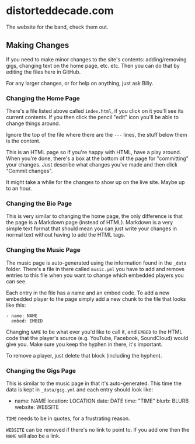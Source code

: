 # distorteddecade.com

The website for the band, check them out.

## Making Changes

If you need to make minor changes to the site's contents: adding/removing gigs, changing text on the home page, etc. etc. Then you can do that by editing the files here in GitHub.

For any larger changes, or for help on anything, just ask Billy.

### Changing the Home Page

There's a file listed above called `index.html`, if you click on it you'll see its current contents. If you then click the pencil "edit" icon you'll be able to change things around.

Ignore the top of the file where there are the `---` lines, the stuff below them is the content.

This is an HTML page so if you're happy with HTML, have a play around. When you're done, there's a box at the bottom of the page for "committing" your changes. Just describe what changes you've made and then click "Commit changes".

It might take a while for the changes to show up on the live site. Maybe up to an hour.

### Changing the Bio Page

This is very similar to changing the home page, the only difference is that the page is a Markdown page (instead of HTML). Markdown is a very simple text format that should mean you can just write your changes in normal text without having to add the HTML tags.

### Changing the Music Page

The music page is auto-generated using the information found in the `_data` folder. There's a file in there called `music.yml` you have to add and remove entries to this file when you want to change which embedded players you can see.

Each entry in the file has a name and an embed code. To add a new embedded player to the page simply add a new chunk to the file that looks like this:

    - name: NAME
      embed: EMBED

Changing `NAME` to be what ever you'd like to call it, and `EMBED` to the HTML code that the player's source (e.g. YouTube, Facebook, SoundCloud) would give you. Make sure you keep the hyphen in there, it's important.

To remove a player, just delete that block (including the hyphen).

### Changing the Gigs Page

This is similar to the music page in that it's auto-generated. This time the data is kept in `_data/gig.yml` and each entry should look like:

- name: NAME
  location: LOCATION
  date: DATE
  time: "TIME"
  blurb: BLURB
  website: WEBSITE

`TIME` needs to be in quotes, for a frustrating reason.

`WEBSITE` can be removed if there's no link to point to. If you add one then the `NAME` will also be a link.
